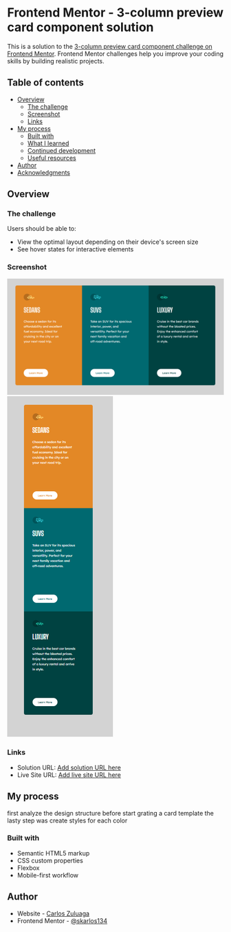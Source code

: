 # Frontend Mentor - 3-column preview card component solution

This is a solution to the [3-column preview card component challenge on Frontend Mentor](https://www.frontendmentor.io/challenges/3column-preview-card-component-pH92eAR2-). Frontend Mentor challenges help you improve your coding skills by building realistic projects. 

## Table of contents

- [Overview](#overview)
  - [The challenge](#the-challenge)
  - [Screenshot](#screenshot)
  - [Links](#links)
- [My process](#my-process)
  - [Built with](#built-with)
  - [What I learned](#what-i-learned)
  - [Continued development](#continued-development)
  - [Useful resources](#useful-resources)
- [Author](#author)
- [Acknowledgments](#acknowledgments)



## Overview

### The challenge

Users should be able to:

- View the optimal layout depending on their device's screen size
- See hover states for interactive elements

### Screenshot

![](./screenshot-desktop.png)
![](./screenshot-mobile.png)


### Links

- Solution URL: [Add solution URL here](https://skarlos134.github.io/3-column-preview-card-component-main/)
- Live Site URL: [Add live site URL here](https://skarlos134.github.io/3-column-preview-card-component-main/)

## My process
first analyze the design structure before start grating a card template the lasty step was create styles for each color 
### Built with

- Semantic HTML5 markup
- CSS custom properties
- Flexbox
- Mobile-first workflow



## Author

- Website - [Carlos Zuluaga](https://www.soycarloszuluaga.com)
- Frontend Mentor - [@skarlos134](https://www.frontendmentor.io/profile/skarlos134)

